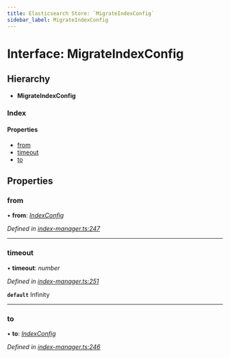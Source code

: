 ```yaml
---
title: Elasticsearch Store: `MigrateIndexConfig`
sidebar_label: MigrateIndexConfig
---
```


# Interface: MigrateIndexConfig

## Hierarchy

* **MigrateIndexConfig**

### Index

#### Properties

* [from](migrateindexconfig.md#from)
* [timeout](migrateindexconfig.md#timeout)
* [to](migrateindexconfig.md#to)

## Properties

###  from

• **from**: *[IndexConfig](indexconfig.md)*

*Defined in [index-manager.ts:247](https://github.com/terascope/teraslice/blob/6aab1cd2/packages/elasticsearch-store/src/index-manager.ts#L247)*

___

###  timeout

• **timeout**: *number*

*Defined in [index-manager.ts:251](https://github.com/terascope/teraslice/blob/6aab1cd2/packages/elasticsearch-store/src/index-manager.ts#L251)*

**`default`** Infinity

___

###  to

• **to**: *[IndexConfig](indexconfig.md)*

*Defined in [index-manager.ts:246](https://github.com/terascope/teraslice/blob/6aab1cd2/packages/elasticsearch-store/src/index-manager.ts#L246)*
